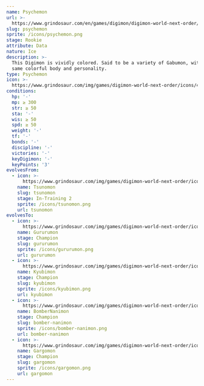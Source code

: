 ```yaml
---
name: Psychemon
url: >-
  https://www.grindosaur.com/en/games/digimon/digimon-world-next-order/digimon/48-psychemon
slug: psychemon
sprite: /icons/psychemon.png
stage: Rookie
attribute: Data
nature: Ice
description: >-
  This Digimon is vividly colored. Said to be a variety of Gabumon, with the
  same colorful body and personality.
type: Psychemon
icon: >-
  https://www.grindosaur.com/img/games/digimon-world-next-order/icons/48-psychemon-icon.png
conditions:
  hp: '-'
  mp: ≥ 300
  str: ≥ 50
  sta: '-'
  wis: ≥ 50
  spd: ≥ 50
  weight: '-'
  tf: '-'
  bonds: '-'
  discipline: '-'
  victories: '-'
  keyDigimon: '-'
  keyPoints: '3'
evolvesFrom:
  - icon: >-
      https://www.grindosaur.com/img/games/digimon-world-next-order/icons/13-tsunomon-icon-small.png
    name: Tsunomon
    slug: tsunomon
    stage: In-Training 2
    sprite: /icons/tsunomon.png
    url: tsunomon
evolvesTo:
  - icon: >-
      https://www.grindosaur.com/img/games/digimon-world-next-order/icons/92-gururumon-icon-small.png
    name: Gururumon
    stage: Champion
    slug: gururumon
    sprite: /icons/gururumon.png
    url: gururumon
  - icon: >-
      https://www.grindosaur.com/img/games/digimon-world-next-order/icons/72-kyubimon-icon-small.png
    name: Kyubimon
    stage: Champion
    slug: kyubimon
    sprite: /icons/kyubimon.png
    url: kyubimon
  - icon: >-
      https://www.grindosaur.com/img/games/digimon-world-next-order/icons/87-bombernanimon-icon-small.png
    name: BomberNanimon
    stage: Champion
    slug: bomber-nanimon
    sprite: /icons/bomber-nanimon.png
    url: bomber-nanimon
  - icon: >-
      https://www.grindosaur.com/img/games/digimon-world-next-order/icons/70-gargomon-icon-small.png
    name: Gargomon
    stage: Champion
    slug: gargomon
    sprite: /icons/gargomon.png
    url: gargomon
---
```


